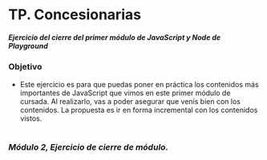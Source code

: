 # TP. Concesionarias

##### _Ejercicio del cierre del primer módulo de JavaScript y Node de Playground_

### Objetivo 
* Este ejercicio es para que puedas poner en práctica los contenidos más importantes de JavaScript que vimos en este primer módulo de cursada. Al realizarlo, vas a poder asegurar que venís bien con los contenidos. La propuesta es ir en forma incremental con los contenidos vistos.

#
### **_Módulo 2, Ejercicio de cierre de módulo._**
##
